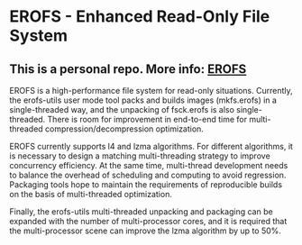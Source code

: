 # EROFS - Enhanced Read-Only File System
## This is a personal repo. More info: [EROFS](https://docs.kernel.org/filesystems/erofs.html)

EROFS is a high-performance file system for read-only situations. Currently, the erofs-utils user mode tool packs and builds images (mkfs.erofs) in a single-threaded way, and the unpacking of fsck.erofs is also single-threaded. There is room for improvement in end-to-end time for multi-threaded compression/decompression optimization. 


EROFS currently supports l4 and lzma algorithms. For different algorithms, it is necessary to design a matching multi-threading strategy to improve concurrency efficiency. At the same time, multi-thread development needs to balance the overhead of scheduling and computing to avoid regression. Packaging tools hope to maintain the requirements of reproducible builds on the basis of multi-threaded optimization. 


Finally, the erofs-utils multi-threaded unpacking and packaging can be expanded with the number of multi-processor cores, and it is required that the multi-processor scene can improve the lzma algorithm by up to 50%.
